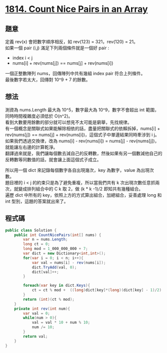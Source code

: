 # [1814. Count Nice Pairs in an Array](https://leetcode.com/problems/count-nice-pairs-in-an-array/?envType=daily-question&envId=2023-11-21)

## 題意

定義 rev(x) 會把數字順序相反，如 rev(123) = 321，rev(120) = 21。  
如果一個 pair (i,j) 滿足下列兩個條件就是一個好 pair :

- index i < j
- nums[i] + rev(nums[j]) == nums[j] + rev(nums[i])

一個正整數陣列 nums，回傳陣列中共有幾組 index pair 符合上列條件。  
最後數字若太大，回傳對 10^9 + 7 的餘數。

## 想法

測資為 nums.Length 最大為 10^5，數字最大為 10^9，數字不會超出 int 範圍，同時時間複雜度必須低於 O(n^2)。  
看到大數要用餘數的部分就可以想見不太可能是窮舉，先找規律。  
有一個概念是關聯式如果能解除相依的話，盡量把關聯式的依賴拆掉，nums[i] + rev(nums[j]) == nums[j] + rev(nums[i])，這個式子中單邊結果同時牽涉到 i j。  
如果我們透過交換律，改為 nums[i] - rev(nums[i]) = nums[j] - rev(nums[j])，就能讓左右邊的計算乾淨。  
翻譯過來就是，我們讓每個數去減自己的反轉數，然後如果有另一個數減他自己的反轉數等同數值的話，就會讓上面這個式子成立。

所以用一個 dict 來記錄每個數字各自出現幾次，key 為數字，value 為出現次數。  
題目裡的 i < j 的約束只是為了避免重複，所以當我們共有 k 次出現次數任意抓兩次，就變成排列組合中的 C k 取 2，做 (k \* k -1)/2 即知共有幾種組合。  
遍歷 dict 中所有的 key，依照上方的方式算出組合，加總組合，妥善處理 long 和 int 型別，這題的答案就出來了。

## 程式碼

```csharp
public class Solution {
    public int CountNicePairs(int[] nums) {
        var n = nums.Length;
        long ct = 0;
        long mod = 1_000_000_000 + 7;
        var dict = new Dictionary<int,int>();
        for(var i = 0; i < n; i++){
            var val = nums[i] - rev(nums[i]);
            dict.TryAdd(val, 0);
            dict[val]++;
        }

        foreach(var key in dict.Keys){
            ct = ct % mod +  ((long)dict[key]*(long)(dict[key] - 1)/2) %mod;
        }
        return (int)(ct % mod);
    }
    private int rev(int num){
        var val = 0;
        while(num > 0){
            val = val * 10 + num % 10;
            num /= 10;
        }
        return val;
    }
}
```
